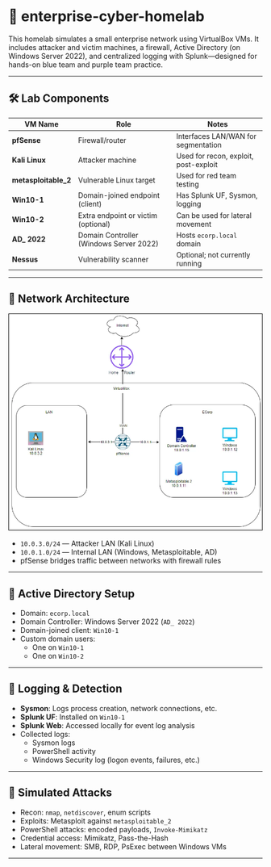 # 🧪 enterprise-cyber-homelab

This homelab simulates a small enterprise network using VirtualBox VMs. It includes attacker and victim machines, a firewall, Active Directory (on Windows Server 2022), and centralized logging with Splunk—designed for hands-on blue team and purple team practice.

---

## 🛠️ Lab Components

| VM Name           | Role                                    | Notes                                 |
|------------------|-----------------------------------------|----------------------------------------|
| **pfSense**       | Firewall/router                         | Interfaces LAN/WAN for segmentation    |
| **Kali Linux**    | Attacker machine                        | Used for recon, exploit, post-exploit |
| **metasploitable_2** | Vulnerable Linux target               | Used for red team testing              |
| **Win10-1**       | Domain-joined endpoint (client)         | Has Splunk UF, Sysmon, logging         |
| **Win10-2**       | Extra endpoint or victim (optional)     | Can be used for lateral movement       |
| **AD_ 2022**      | Domain Controller (Windows Server 2022) | Hosts `ecorp.local` domain             |
| **Nessus**        | Vulnerability scanner                   | Optional; not currently running        |

---

## 🧱 Network Architecture

![Homelab Diagram](architecture/homelab-diagram.png)

- `10.0.3.0/24` — Attacker LAN (Kali Linux)
- `10.0.1.0/24` — Internal LAN (Windows, Metasploitable, AD)
- pfSense bridges traffic between networks with firewall rules

---

## 🔐 Active Directory Setup

- Domain: `ecorp.local`
- Domain Controller: Windows Server 2022 (`AD_ 2022`)
- Domain-joined client: `Win10-1`
- Custom domain users:
  - One on `Win10-1`
  - One on `Win10-2`

---

## 🔎 Logging & Detection

- **Sysmon**: Logs process creation, network connections, etc.
- **Splunk UF**: Installed on `Win10-1`
- **Splunk Web**: Accessed locally for event log analysis
- Collected logs:
  - Sysmon logs
  - PowerShell activity
  - Windows Security log (logon events, failures, etc.)

---

## 🎯 Simulated Attacks

- Recon: `nmap`, `netdiscover`, enum scripts
- Exploits: Metasploit against `metasploitable_2`
- PowerShell attacks: encoded payloads, `Invoke-Mimikatz`
- Credential access: Mimikatz, Pass-the-Hash
- Lateral movement: SMB, RDP, PsExec between Windows VMs

---

